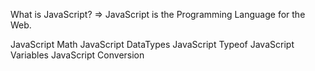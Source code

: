 What is JavaScript?
=> JavaScript is the Programming Language for the Web.

JavaScript Math
JavaScript DataTypes
JavaScript Typeof
JavaScript Variables 
JavaScript Conversion